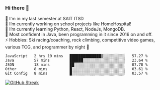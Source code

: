 ### Hi there 👋  
🏫 I'm in my last semester at SAIT ITSD  
🔭 I’m currently working on school projects like HomeHospital!  
🌱 I’m currently learning Python, React, NodeJs, MongoDB.  
💬 Most confident in Java, been programming in it since 2016 on and off.  
⚡ Hobbies: Ski racing/coaching, rock climbing, competitive video games, various TCG, and programmer by night 🦉  
<!--START_SECTION:waka-->
```text
JavaScript   2 hrs 19 mins   ██████████████▒░░░░░░░░░░   57.27 % 
Java         57 mins         ██████░░░░░░░░░░░░░░░░░░░   23.64 % 
JSON         18 mins         ██░░░░░░░░░░░░░░░░░░░░░░░   07.70 % 
Other        8 mins          █░░░░░░░░░░░░░░░░░░░░░░░░   03.61 % 
Git Config   8 mins          █░░░░░░░░░░░░░░░░░░░░░░░░   03.57 % 
```
<!--END_SECTION:waka-->
[![GitHub Streak](http://github-readme-streak-stats.herokuapp.com?user=liamandaidan&theme=radical&date_format=M%20j%5B%2C%20Y%5D)](https://git.io/streak-stats)
